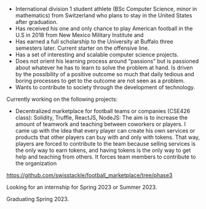 * International division 1 student athlete (BSc Computer Science, minor in mathematics) from Switzerland who plans to stay in the United States after graduation.
* Has received his one and only chance to play American football in the U.S in 2018 from New Mexico Military Institute and 
* Has earned a full scholarship to the University at Buffalo three semesters later. Current starter on the offensive line.
* Has a set of interesting and scalable computer science projects.
* Does not orient his learning process around “passions” but is passioned about whatever he has to learn to solve the problem at hand. Is driven by the possibility of a positive outcome so much that daily tedious and boring processes to get to the outcome are not seen as a problem.
* Wants to contribute to society through the development of technology.

Currently working on the following projects:

* Decentralized marketplace for football teams or companies (CSE426 class): Solidity, Truffle, ReactJS, NodeJS: The aim is to increase the amount of teamwork and teaching between coworkers or players. 
I came up with the idea that every player can create his own services or products that other players can buy with and only 
with tokens. That way, players are forced to contribute to the team because selling services is the only way 
to earn tokens, and having tokens is the only way to get help and teaching from others. It forces team
members to contribute to the organization

https://github.com/swisstackle/football_marketplace/tree/phase3

Looking for an internship for Spring 2023 or Summer 2023.

Graduating Spring 2023.
